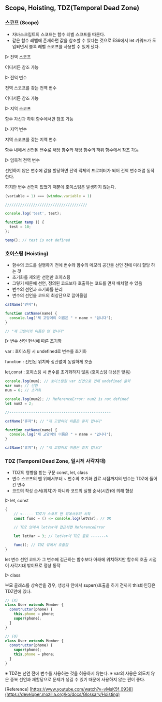## Scope, Hoisting, TDZ(Temporal Dead Zone)

### 스코프 (Scope)

* 자바스크립트의 스코프는 함수 레벨 스코프를 따른다.
* 같은 함수 레벨에 존재하면 값을 참조할 수 있다는 것으로 ES6에서 let 키워드가 도입되면서 블록 레벨 스코프를 사용할 수 있게 됐다.

▷ 전역 스코프

어디서든 참조 가능

▷ 전역 변수

전역 스코프를 갖는 전역 변수

어디서든 참조 가능

▷ 지역 스코프

함수 자신과 하위 함수에서만 참조 가능

▷ 지역 변수

지역 스코프를 갖는 지역 변수

함수 내에서 선언된 변수로 해당 함수와 해당 함수의 하위 함수에서 참조 가능

▷ 임묵적 전역 변수

선언하지 않은 변수에 값을 할당하면 전역 객체의 프로퍼터가 되어 전역 변수처럼 동작한다.

하지만 변수 선언이 없었기 때문에 호이스팅은 발생하지 않는다.

```js
(variable = 1) === (window.variable = 1)

//////////////////////////////////////

console.log('test', test);

function temp () {
  test = 10;
};

temp(); // test is not defined
```

### 호이스팅 (Hoisting)

* 함수의 코드를 실행하기 전에 변수와 함수의 메모리 공간을 선언 전에 미리 할당 하는 것
* 초기화를 제외한 선언만 호이스팅
* 그렇기 때문에 선언, 정의된 코드보다 호출하는 코드를 먼저 배치할 수 있음
* 변수의 선언과 초기화를 분리
* 변수의 선언을 코드의 최상단으로 끌어올림

```js
catName("먼지");

function catName(name) {
  console.log("제 고양이의 이름은 " + name + "입니다");
}

// "제 고양이의 이름은 먼 입니다"
```

▷ 변수 선언 현식에 따른 초기화

var : 호이스팅 시 undefined로 변수를 초기화

function : 선언된 위치와 상관없이 동일하게 호출

let,const : 호이스팅 시 변수를 초기화하지 않음 (호이스팅 대상은 맞음)

```js
console.log(num); // 호이스팅한 var 선언으로 인해 undefined 출력
var num; // 선언
num = 6; // 초기화

console.log(num2); // ReferenceError: num2 is not defined
let num2 = 2;

//-----------------------------------------------

catName("휴지"); // "제 고양이의 이름은 휴지 입니다"

function catName(name) {
  console.log("제 고양이의 이름은 " + name + "입니다");
}

catName("휴지"); // "제 고양이의 이름은 휴지 입니다"
```

### TDZ (Temporal Dead Zone, 일시적 사각지대)

* TDZ의 영향을 받는 구문 const, let, class
* 변수 스코프의 맨 위에서부터 ~ 변수의 초기화 완료 시점까지의 변수는 TDZ에 들어간 변수
* 코드의 작성 순서(위치)가 아니라 코드의 실행 순서(시간)에 의해 형성

▷ let, const

```js
{
    // <----- TDZ가 스코프 맨 위에서부터 시작
    const func = () => console.log(letVar); // OK

    // TDZ 안에서 letVar에 접근하면 ReferenceError

    let letVar = 3; // letVar의 TDZ 종료 ------->

    func(); // TDZ 밖에서 호출함
}
```

let 변수 선언 코드가 그 변수에 접근하는 함수보다 아래에 위치하지만 함수의 호출 시점이 사각지대 밖이므로 정상 동작

▷ class

부모 클래스를 상속받을 경우, 생성자 안에서 super()호출을 하기 전까지 this바인딩은 TDZ안에 있다.

```js
// (X)
class User extends Member {
  constructor(phone) {
    this.phone = phone;
    super(phone);
  }
}

// (O)
class User extends Member {
  constructor(phone) {
    super(phone);
    this.phone = phone;
  }
}
```

※ TDZ는 선언 전에 변수를 사용하는 것을 허용하지 않는다.
※ var의 사용은 의도치 않은 중복 선언과 재할당으로 문제가 생길 수 있기 때문에 사용하지 않는 편이 좋다.


[Reference] [https://www.youtube.com/watch?v=vMsK5f_0938](https://developer.mozilla.org/ko/docs/Glossary/Hoisting)
